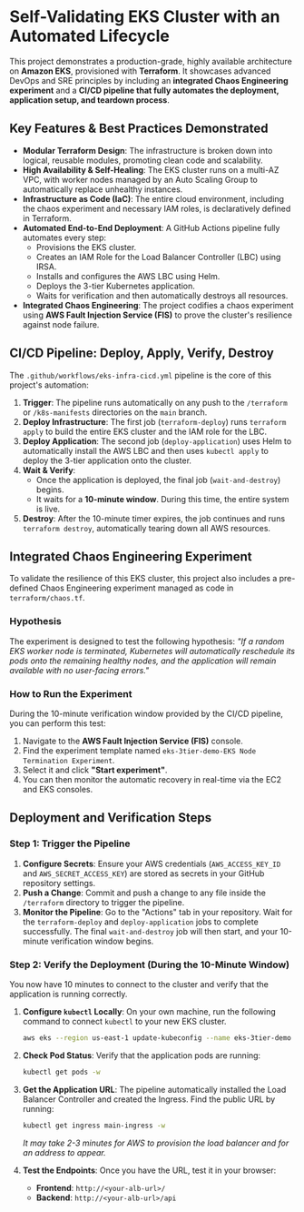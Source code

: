 # Self-Validating EKS Cluster with an Automated Lifecycle

This project demonstrates a production-grade, highly available architecture on **Amazon EKS**, provisioned with **Terraform**. It showcases advanced DevOps and SRE principles by including an **integrated Chaos Engineering experiment** and a **CI/CD pipeline that fully automates the deployment, application setup, and teardown process**.

## Key Features & Best Practices Demonstrated

-   **Modular Terraform Design**: The infrastructure is broken down into logical, reusable modules, promoting clean code and scalability.
-   **High Availability & Self-Healing**: The EKS cluster runs on a multi-AZ VPC, with worker nodes managed by an Auto Scaling Group to automatically replace unhealthy instances.
-   **Infrastructure as Code (IaC)**: The entire cloud environment, including the chaos experiment and necessary IAM roles, is declaratively defined in Terraform.
-   **Automated End-to-End Deployment**: A GitHub Actions pipeline fully automates every step:
    * Provisions the EKS cluster.
    * Creates an IAM Role for the Load Balancer Controller (LBC) using IRSA.
    * Installs and configures the AWS LBC using Helm.
    * Deploys the 3-tier Kubernetes application.
    * Waits for verification and then automatically destroys all resources.
-   **Integrated Chaos Engineering**: The project codifies a chaos experiment using **AWS Fault Injection Service (FIS)** to prove the cluster's resilience against node failure.

## CI/CD Pipeline: Deploy, Apply, Verify, Destroy

The `.github/workflows/eks-infra-cicd.yml` pipeline is the core of this project's automation:

1.  **Trigger**: The pipeline runs automatically on any push to the `/terraform` or `/k8s-manifests` directories on the `main` branch.
2.  **Deploy Infrastructure**: The first job (`terraform-deploy`) runs `terraform apply` to build the entire EKS cluster and the IAM role for the LBC.
3.  **Deploy Application**: The second job (`deploy-application`) uses Helm to automatically install the AWS LBC and then uses `kubectl apply` to deploy the 3-tier application onto the cluster.
4.  **Wait & Verify**:
    * Once the application is deployed, the final job (`wait-and-destroy`) begins.
    * It waits for a **10-minute window**. During this time, the entire system is live.
5.  **Destroy**: After the 10-minute timer expires, the job continues and runs `terraform destroy`, automatically tearing down all AWS resources.

## Integrated Chaos Engineering Experiment

To validate the resilience of this EKS cluster, this project also includes a pre-defined Chaos Engineering experiment managed as code in `terraform/chaos.tf`.

### Hypothesis

The experiment is designed to test the following hypothesis: *"If a random EKS worker node is terminated, Kubernetes will automatically reschedule its pods onto the remaining healthy nodes, and the application will remain available with no user-facing errors."*

### How to Run the Experiment

During the 10-minute verification window provided by the CI/CD pipeline, you can perform this test:
1.  Navigate to the **AWS Fault Injection Service (FIS)** console.
2.  Find the experiment template named `eks-3tier-demo-EKS Node Termination Experiment`.
3.  Select it and click **"Start experiment"**.
4.  You can then monitor the automatic recovery in real-time via the EC2 and EKS consoles.

## Deployment and Verification Steps

### Step 1: Trigger the Pipeline

1.  **Configure Secrets**: Ensure your AWS credentials (`AWS_ACCESS_KEY_ID` and `AWS_SECRET_ACCESS_KEY`) are stored as secrets in your GitHub repository settings.
2.  **Push a Change**: Commit and push a change to any file inside the `/terraform` directory to trigger the pipeline.
3.  **Monitor the Pipeline**: Go to the "Actions" tab in your repository. Wait for the `terraform-deploy` and `deploy-application` jobs to complete successfully. The final `wait-and-destroy` job will then start, and your 10-minute verification window begins.

### Step 2: Verify the Deployment (During the 10-Minute Window)

You now have 10 minutes to connect to the cluster and verify that the application is running correctly.

1.  **Configure `kubectl` Locally**: On your own machine, run the following command to connect `kubectl` to your new EKS cluster.
    ```bash
    aws eks --region us-east-1 update-kubeconfig --name eks-3tier-demo
    ```

2.  **Check Pod Status**: Verify that the application pods are running:
    ```bash
    kubectl get pods -w
    ```

3.  **Get the Application URL**: The pipeline automatically installed the Load Balancer Controller and created the Ingress. Find the public URL by running:
    ```bash
    kubectl get ingress main-ingress -w
    ```
    *It may take 2-3 minutes for AWS to provision the load balancer and for an address to appear.*

4.  **Test the Endpoints**: Once you have the URL, test it in your browser:
    * **Frontend**: `http://<your-alb-url>/`
    * **Backend**: `http://<your-alb-url>/api`